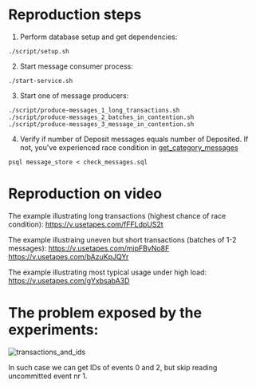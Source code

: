 # Reproduction steps

1. Perform database setup and get dependencies:

```
./script/setup.sh
```

2. Start message consumer process:

```
./start-service.sh
```

3. Start one of message producers:

```
./script/produce-messages_1_long_transactions.sh
./script/produce-messages_2_batches_in_contention.sh
./script/produce-messages_3_message_in_contention.sh
```

4. Verify if number of Deposit messages equals number of Deposited. If not, you've experienced race condition in [get\_category\_messages](https://github.com/eventide-project/message-store-postgres-database/blob/1aa76c8b78b438ba439ff0f7db9cb2bc3e6ce1d9/database/functions/get-category-messages.sql#L26)

```
psql message_store < check_messages.sql
```

# Reproduction on video

The example illustrating long transactions (highest chance of race condition):
https://v.usetapes.com/fFFLdpUS2t

The example illustraing uneven but short transactions (batches of 1-2 messages):
https://v.usetapes.com/mipFBvNo8F
https://v.usetapes.com/bAzuKpJQYr

The example illustrating most typical usage under high load:
https://v.usetapes.com/gYxbsabA3D


# The problem exposed by the experiments:

![transactions_and_ids](https://user-images.githubusercontent.com/65587/30241715-2f09723e-9589-11e7-9f41-9868f6e794e1.png)

In such case we can get IDs of events 0 and 2, but skip reading uncommitted event nr 1.
